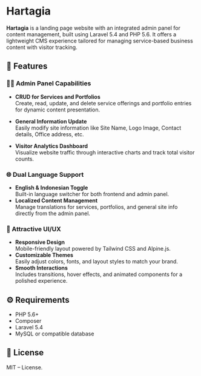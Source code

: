 # Hartagia

**Hartagia** is a landing page website with an integrated admin panel for content management, built using Laravel 5.4 and PHP 5.6. It offers a lightweight CMS experience tailored for managing service-based business content with visitor tracking.

## 🚀 Features

### 🧑‍💼 Admin Panel Capabilities

- **CRUD for Services and Portfolios**  
  Create, read, update, and delete service offerings and portfolio entries for dynamic content presentation.

- **General Information Update**  
  Easily modify site information like Site Name, Logo Image, Contact details, Office address, etc.

- **Visitor Analytics Dashboard**  
  Visualize website traffic through interactive charts and track total visitor counts.

### 🌐 Dual Language Support

- **English & Indonesian Toggle**  
  Built-in language switcher for both frontend and admin panel.
- **Localized Content Management**  
  Manage translations for services, portfolios, and general site info directly from the admin panel.

### 🎨 Attractive UI/UX

- **Responsive Design**  
  Mobile-friendly layout powered by Tailwind CSS and Alpine.js.
- **Customizable Themes**  
  Easily adjust colors, fonts, and layout styles to match your brand.
- **Smooth Interactions**  
  Includes transitions, hover effects, and animated components for a polished experience.

## ⚙️ Requirements

- PHP 5.6+
- Composer
- Laravel 5.4
- MySQL or compatible database

## 📄 License

MIT – License.
